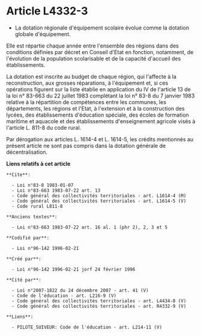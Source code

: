# Article L4332-3

- La dotation régionale d'équipement scolaire évolue comme la dotation globale d'équipement.

Elle est répartie chaque année entre l'ensemble des régions dans des conditions définies par décret en Conseil d'Etat en
fonction, notamment, de l'évolution de la population scolarisable et de la capacité d'accueil des établissements.

La dotation est inscrite au budget de chaque région, qui l'affecte à la reconstruction, aux grosses réparations, à
l'équipement et, si ces opérations figurent sur la liste établie en application du IV de l'article 13 de la loi n° 83-663 du
22 juillet 1983 complétant la loi n° 83-8 du 7 janvier 1983 relative à la répartition de compétences entre les communes, les
départements, les régions et l'Etat, à l'extension et à la construction des lycées, des établissements d'éducation spéciale,
des écoles de formation maritime et aquacole et des établissements d'enseignement agricole visés à l'article L. 811-8 du code
rural.

Par dérogation aux articles L. 1614-4 et L. 1614-5, les crédits mentionnés au présent article ne sont pas compris dans la
dotation générale de décentralisation.

**Liens relatifs à cet article**

	**Cite**:

	  - Loi n°83-8 1983-01-07
	  - Loi n°83-663 1983-07-22 art. 13
	  - Code général des collectivités territoriales - art. L1614-4 (M)
	  - Code général des collectivités territoriales - art. L1614-5 (V)
	  - Code rural L811-8

	**Anciens textes**:

	  - Loi n°83-663 1983-07-22 art. 16 al. 1 (phr 2), 2, 3 et 5

	**Codifié par**:

	  - Loi n°96-142 1996-02-21

	**Créé par**:

	  - Loi n°96-142 1996-02-21 jorf 24 février 1996

	**Cité par**:

	  - Loi n°2007-1822 du 24 décembre 2007 - art. 41 (V)
	  - Code de l'éducation - art. L216-9 (V)
	  - Code général des collectivités territoriales - art. L4434-8 (V)
	  - Code général des collectivités territoriales - art. R4332-9 (V)

	**Liens**:

	  - PILOTE_SUIVEUR: Code de l'éducation - art. L214-11 (V)
